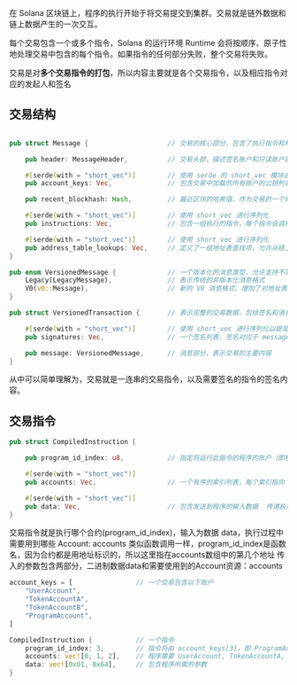 在 Solana 区块链上，程序的执行开始于将交易提交到集群。交易就是链外数据和链上数据产生的一次交互。

每个交易包含一个或多个指令，Solana 的运行环境 Runtime 会将按顺序、原子性地处理交易中包含的每个指令。如果指令的任何部分失败，整个交易将失败。

交易是对**多个交易指令的打包**，所以内容主要就是各个交易指令，以及相应指令对应的发起人和签名

## 交易结构
```rust

pub struct Message {                    // 交易的核心部分，包含了执行指令和相关账户信息

    pub header: MessageHeader,          // 交易头部，描述签名账户和只读账户的信息。标识哪些账户需要签名，哪些账户是只读的

    #[serde(with = "short_vec")]        // 使用 serde 的 short_vec 模块进行序列化和反序列化，这是一种高效的序列化格式
    pub account_keys: Vec,              // 包含交易中加载的所有账户的公钥列表

    pub recent_blockhash: Hash,         // 最近区块的哈希值，作为交易的一个时效性验证标志  确保交易在一个有效的时间窗口内提交，防止重放攻击。

    #[serde(with = "short_vec")]        // 使用 short_vec 进行序列化
    pub instructions: Vec,              // 包含一组执行的指令，每个指令会调用一个程序并执行对应的逻辑

    #[serde(with = "short_vec")]        // 使用 short_vec 进行序列化
    pub address_table_lookups: Vec,     // 定义了一组地址表查找项，允许从链上的地址表中动态加载额外的账户 提高了交易的可扩展性，可以通过地址表加载更多账户而不增加消息体积
}

pub enum VersionedMessage {             // 一个版本化的消息类型，允许支持不同的消息格式
    Legacy(LegacyMessage),              // 表示传统的非版本化消息格式
    V0(v0::Message),                    // 新的 V0 消息格式，增加了对地址表查找等功能的支持
}

pub struct VersionedTransaction {       // 表示完整的交易数据，包括签名和消息

    #[serde(with = "short_vec")]        // 使用 short_vec 进行序列化以提高效率
    pub signatures: Vec,                // 一个签名列表，签名对应于 message 中的 account_keys

    pub message: VersionedMessage,      // 消息部分，表示交易的主要内容     支持不同版本的消息（通过 VersionedMessage 枚举表示）
}
```

从中可以简单理解为，交易就是一连串的交易指令，以及需要签名的指令的签名内容。

## 交易指令
```rust
pub struct CompiledInstruction {

    pub program_id_index: u8,           // 指定将运行此指令的程序的账户（即程序的 program_id）, 通过索引引用账户而不是直接嵌入公钥，减少了存储和带宽开销

    #[serde(with = "short_vec")]
    pub accounts: Vec,                  // 一个有序的索引列表，每个索引指向 account_keys 中的账户, 定义该指令的上下文账户，包括输入账户、输出账户，以及权限检查所需的账户

    #[serde(with = "short_vec")]
    pub data: Vec,                      // 包含发送到程序的输入数据  传递执行此指令所需的参数
}
```

交易指令就是执行哪个合约(program_id_index)，输入为数据 data，执行过程中需要用到哪些 Account: accounts
类似函数调用一样，program_id_index是函数名，因为合约都是用地址标识的，所以这里指在accounts数组中的第几个地址
传入的参数包含两部分，二进制数据data和需要使用到的Account资源：accounts

```rust
account_keys = [                // 一个交易包含以下账户
    "UserAccount",
    "TokenAccountA",
    "TokenAccountB",
    "ProgramAccount",
]

CompiledInstruction {           // 一个指令
    program_id_index: 3,        // 指令将由 account_keys[3]，即 ProgramAccount 执行
    accounts: vec![0, 1, 2],    // 程序需要 UserAccount, TokenAccountA, 和 TokenAccountB 作为上下文
    data: vec![0x01, 0x64],     // 包含程序所需的参数
}
```
